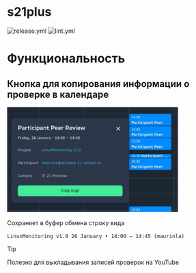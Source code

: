 # s21plus

![release.yml](https://github.com/s21toolkit/s21eduscript/actions/workflows/release.yaml/badge.svg)
![lint.yml](https://github.com/s21toolkit/s21eduscript/actions/workflows/lint.yaml/badge.svg)

# Функциональность

## Кнопка для копирования информации о проверке в календаре

<img src="/img/copy_slug.jpg" alt="Copy Slug Button" width="400"/>

Сохраняет в буфер обмена строку вида
```
LinuxMonitoring v1.0 26 January • 14:00 – 14:45 (maurinla)
```

> [!TIP]
> Полезно для выкладывания записей проверок на YouTube
